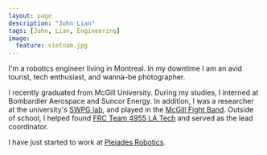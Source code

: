 ```yaml
---
layout: page
description: "John Lian"
tags: [John, Lian, Engineering]
image:
  feature: vietnam.jpg
---
```


I'm a robotics engineer living in Montreal. In my downtime I am an avid tourist, tech enthusiast, and wanna-be photographer. 

I recently graduated from McGill University. During my studies, I interned at Bombardier Aerospace and Suncor Energy. In addition, I was a researcher at the university's [SWPG lab](https://mcgill.ca/mecheng/research/researchlabs/swpg), and played in the [McGill Fight Band](http://www.mcgillathletics.ca/sports/2012/12/6/GEN_1206121625.aspx). Outside of school, I helped found [FRC Team 4955 LA Tech](http://www.frc4955.com) and served as the lead coordinator. 

I have just started to work at [Pleiades Robotics](http://pleiades.ca). 